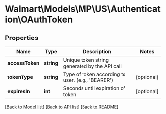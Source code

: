 # Walmart\Models\MP\US\Authentication\OAuthToken

## Properties

Name | Type | Description | Notes
------------ | ------------- | ------------- | -------------
**accessToken** | **string** | Unique token string generated by the API call |
**tokenType** | **string** | Type of token according to user. (e.g., 'BEARER') | [optional]
**expiresIn** | **int** | Seconds until expiration of token | [optional]


[[Back to Model list]](./) [[Back to API list]](../../../../../README.md#supported-apis) [[Back to README]](../../../../../README.md)
